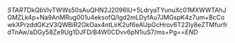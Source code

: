 $START$DkQbVlvTWWs50sAuQHN2J2096lU+5LdryaTYunuXc01MXWWTAhJGMZLk4p+Na9AnMRug001u4eksofQ/Igd2mLDyfAu7JMGspK4z7um+BcCowkXPrzddGKzV3QWBiR2OkOax4ntLirK2uf6eAUpGcHrov6T22Iy8eZTMfurfrdTnAw/aDGy58Ze9Ug1DJFD/B4W0CDvv6pN1iuS7/ms+Pg==$END$